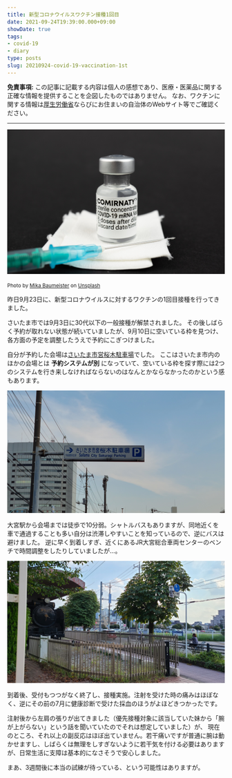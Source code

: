 ```yaml
---
title: 新型コロナウイルスワクチン接種1回目
date: 2021-09-24T19:39:00.000+09:00
showDate: true
tags:
- covid-19
- diary
type: posts
slug: 20210924-covid-19-vaccination-1st
---
```

**免責事項:** この記事に記載する内容は個人の感想であり、医療・医薬品に関する正確な情報を提供することを企図したものではありません。
なお、ワクチンに関する情報は[厚生労働省](https://www.mhlw.go.jp/stf/seisakunitsuite/bunya/vaccine_00184.html)ならびにお住まいの自治体のWebサイト等でご確認ください。

**********

![](./mika-baumeister-JEKUlp6Gi5s-unsplash.jpg)

<small>Photo by <a href="https://unsplash.com/@mbaumi?utm_source=unsplash&utm_medium=referral&utm_content=creditCopyText">Mika Baumeister</a> on <a href="https://unsplash.com/s/photos/vaccine?utm_source=unsplash&utm_medium=referral&utm_content=creditCopyText">Unsplash</a></small>

昨日9月23日に、新型コロナウイルスに対するワクチンの1回目接種を行ってきました。

さいたま市では9月3日に30代以下の一般接種が解禁されました。
その後しばらく予約が取れない状態が続いていましたが、9月10日に空いている枠を見つけ、各方面の予定を調整したうえで予約にこぎつけました。

自分が予約した会場は[さいたま市営桜木駐車場](https://www.city.saitama.jp/002/001/008/006/013/008/p083853.html#t-sc)でした。
ここはさいたま市内のほかの会場とは **予約システムが別** になっていて、空いている枠を探す際には2つのシステムを行き来しなければならないのはなんとかならなかったのかという感もあります。

![市営桜木駐車場の標識](./20210923_160326.jpg)

大宮駅から会場までは徒歩で10分弱。シャトルバスもありますが、同地近くを車で通過することも多い自分は渋滞しやすいことを知っているので、逆にバスは避けました。
逆に早く到着しすぎ、近くにあるJR大宮総合車両センターのベンチで時間調整をしたりしていましたが…。

![大宮総合車両センターのD51](./20210923_145632.jpg)

到着後、受付もつつがなく終了し、接種実施。注射を受けた時の痛みはほぼなく、逆にその前の7月に健康診断で受けた採血のほうがよほどきつかったです。

注射後から左肩の張りが出てきました（優先接種対象に該当していた妹から「腕が上がらない」という話を聞いていたのでそれは想定していました）が、
現在のところ、それ以上の副反応はほぼ出ていません。若干痛いですが普通に腕は動かせますし、しばらくは無理をしすぎないように若干気を付ける必要はありますが、日常生活に支障は基本的になさそうで安心しました。

まあ、3週間後に本当の試練が待っている、という可能性はありますが。
